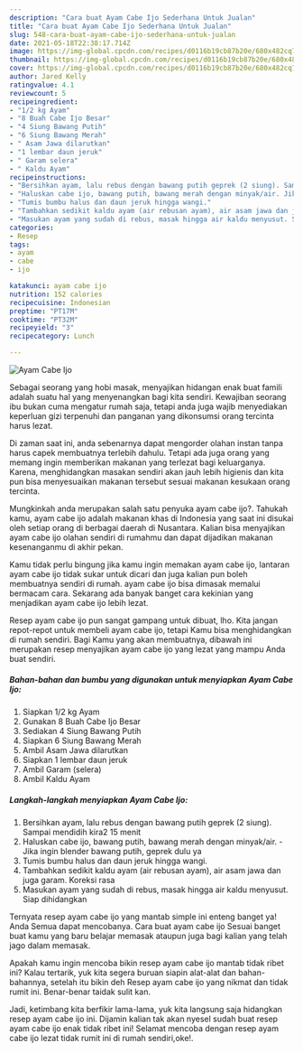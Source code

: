 ```yaml
---
description: "Cara buat Ayam Cabe Ijo Sederhana Untuk Jualan"
title: "Cara buat Ayam Cabe Ijo Sederhana Untuk Jualan"
slug: 548-cara-buat-ayam-cabe-ijo-sederhana-untuk-jualan
date: 2021-05-18T22:38:17.714Z
image: https://img-global.cpcdn.com/recipes/d0116b19cb87b20e/680x482cq70/ayam-cabe-ijo-foto-resep-utama.jpg
thumbnail: https://img-global.cpcdn.com/recipes/d0116b19cb87b20e/680x482cq70/ayam-cabe-ijo-foto-resep-utama.jpg
cover: https://img-global.cpcdn.com/recipes/d0116b19cb87b20e/680x482cq70/ayam-cabe-ijo-foto-resep-utama.jpg
author: Jared Kelly
ratingvalue: 4.1
reviewcount: 5
recipeingredient:
- "1/2 kg Ayam"
- "8 Buah Cabe Ijo Besar"
- "4 Siung Bawang Putih"
- "6 Siung Bawang Merah"
- " Asam Jawa dilarutkan"
- "1 lembar daun jeruk"
- " Garam selera"
- " Kaldu Ayam"
recipeinstructions:
- "Bersihkan ayam, lalu rebus dengan bawang putih geprek (2 siung). Sampai mendidih kira2 15 menit"
- "Haluskan cabe ijo, bawang putih, bawang merah dengan minyak/air. Jika ingin blender bawang putih, geprek dulu ya"
- "Tumis bumbu halus dan daun jeruk hingga wangi."
- "Tambahkan sedikit kaldu ayam (air rebusan ayam), air asam jawa dan juga garam. Koreksi rasa"
- "Masukan ayam yang sudah di rebus, masak hingga air kaldu menyusut. Siap dihidangkan"
categories:
- Resep
tags:
- ayam
- cabe
- ijo

katakunci: ayam cabe ijo 
nutrition: 152 calories
recipecuisine: Indonesian
preptime: "PT17M"
cooktime: "PT32M"
recipeyield: "3"
recipecategory: Lunch

---
```



![Ayam Cabe Ijo](https://img-global.cpcdn.com/recipes/d0116b19cb87b20e/680x482cq70/ayam-cabe-ijo-foto-resep-utama.jpg)

Sebagai seorang yang hobi masak, menyajikan hidangan enak buat famili adalah suatu hal yang menyenangkan bagi kita sendiri. Kewajiban seorang ibu bukan cuma mengatur rumah saja, tetapi anda juga wajib menyediakan keperluan gizi terpenuhi dan panganan yang dikonsumsi orang tercinta harus lezat.

Di zaman  saat ini, anda sebenarnya dapat mengorder olahan instan tanpa harus capek membuatnya terlebih dahulu. Tetapi ada juga orang yang memang ingin memberikan makanan yang terlezat bagi keluarganya. Karena, menghidangkan masakan sendiri akan jauh lebih higienis dan kita pun bisa menyesuaikan makanan tersebut sesuai makanan kesukaan orang tercinta. 



Mungkinkah anda merupakan salah satu penyuka ayam cabe ijo?. Tahukah kamu, ayam cabe ijo adalah makanan khas di Indonesia yang saat ini disukai oleh setiap orang di berbagai daerah di Nusantara. Kalian bisa menyajikan ayam cabe ijo olahan sendiri di rumahmu dan dapat dijadikan makanan kesenanganmu di akhir pekan.

Kamu tidak perlu bingung jika kamu ingin memakan ayam cabe ijo, lantaran ayam cabe ijo tidak sukar untuk dicari dan juga kalian pun boleh membuatnya sendiri di rumah. ayam cabe ijo bisa dimasak memalui bermacam cara. Sekarang ada banyak banget cara kekinian yang menjadikan ayam cabe ijo lebih lezat.

Resep ayam cabe ijo pun sangat gampang untuk dibuat, lho. Kita jangan repot-repot untuk membeli ayam cabe ijo, tetapi Kamu bisa menghidangkan di rumah sendiri. Bagi Kamu yang akan membuatnya, dibawah ini merupakan resep menyajikan ayam cabe ijo yang lezat yang mampu Anda buat sendiri.

<!--inarticleads1-->

##### Bahan-bahan dan bumbu yang digunakan untuk menyiapkan Ayam Cabe Ijo:

1. Siapkan 1/2 kg Ayam
1. Gunakan 8 Buah Cabe Ijo Besar
1. Sediakan 4 Siung Bawang Putih
1. Siapkan 6 Siung Bawang Merah
1. Ambil  Asam Jawa dilarutkan
1. Siapkan 1 lembar daun jeruk
1. Ambil  Garam (selera)
1. Ambil  Kaldu Ayam




<!--inarticleads2-->

##### Langkah-langkah menyiapkan Ayam Cabe Ijo:

1. Bersihkan ayam, lalu rebus dengan bawang putih geprek (2 siung). Sampai mendidih kira2 15 menit
1. Haluskan cabe ijo, bawang putih, bawang merah dengan minyak/air. - Jika ingin blender bawang putih, geprek dulu ya
1. Tumis bumbu halus dan daun jeruk hingga wangi.
1. Tambahkan sedikit kaldu ayam (air rebusan ayam), air asam jawa dan juga garam. Koreksi rasa
1. Masukan ayam yang sudah di rebus, masak hingga air kaldu menyusut. Siap dihidangkan




Ternyata resep ayam cabe ijo yang mantab simple ini enteng banget ya! Anda Semua dapat mencobanya. Cara buat ayam cabe ijo Sesuai banget buat kamu yang baru belajar memasak ataupun juga bagi kalian yang telah jago dalam memasak.

Apakah kamu ingin mencoba bikin resep ayam cabe ijo mantab tidak ribet ini? Kalau tertarik, yuk kita segera buruan siapin alat-alat dan bahan-bahannya, setelah itu bikin deh Resep ayam cabe ijo yang nikmat dan tidak rumit ini. Benar-benar taidak sulit kan. 

Jadi, ketimbang kita berfikir lama-lama, yuk kita langsung saja hidangkan resep ayam cabe ijo ini. Dijamin kalian tak akan nyesel sudah buat resep ayam cabe ijo enak tidak ribet ini! Selamat mencoba dengan resep ayam cabe ijo lezat tidak rumit ini di rumah sendiri,oke!.

